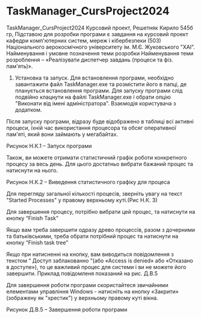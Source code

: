 # TaskManager_CursProject2024
TaskManager_CursProject2024
Курсовий проект, Решетняк Кирило 545б гр,
Підставою для розробки програми є завдання на курсовий проект кафедри комп'ютерних систем, мереж і кібербезпеки (503) Національного аерокосмічного університету ім. М.Є. Жуковського "ХАІ".
Найменування і умовне позначення теми розробки
Найменування теми розроблення – «Реалізувати диспетчер завдань (процеси та фіз. пам'ять)».


1.	Установка та запуск.
Для встановлення програми, необхідно завантажити файл TaskManager.exe та розмістити його в папці, де планується встановлення програми. Для запуску програми слід подвійно клацнути на файлі TaskManager.exe і обрати опцію "Виконати від імені адміністратора".
Взаємодія користувача з додатком.

Після запуску програми, відразу буде відображено в таблиці всі активні процеси, їхній час використання процесора та обсяг оперативної пам'яті, який вони займають у мегабайтах.
 
Рисунок Н.К.1 – Запуск програми

Також, ви можете отримати статистичний графік роботи конкретного процесу за весь день. Для цього достатньо вибрати бажаний процес та натиснути на нього.
 
Рисунок Н.К.2 – Виведення статистичного графіку для процеса
	

Для перегляду загальної кількості процесів, зверніть увагу на текст "Started Processes" у правому верхньому куті.(Рис Н.К. 3)
 

Для завершення процесу, потрібно вибрати цей процес, та натиснути на кнопку “Finish Task”


Якщо вам треба завершити одразу древо процессів, разом з дочерними та батьківськими, треба обрати потрібний процес та натиснути на кнопку “Finish task tree”

Якщо при натисненні на кнопку, вам виводиться повідомлення з текстом “ Доступ заблакованно ”(або «Access is denied» або «Отказано в доступе»), то це важливий процес для системи і ви не можете його завершити. 
Приклад повідомленя показаний на рис. Д.В.5

 


Для завершення роботи програми скористайтеся звичайними елементами управління Windows - натисніть на кнопку «Закрити» (зображену як "хрестик") у верхньому правому куті вікна.

 
Рисунок Д.В.5 – Завершення роботи програми
